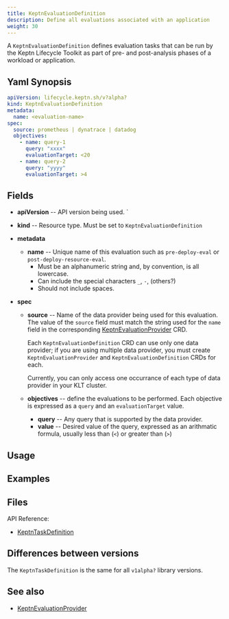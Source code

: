 ```yaml
---
title: KeptnEvaluationDefinition
description: Define all evaluations associated with an application
weight: 30
---
```


A `KeptnEvaluationDefinition` defines evaluation tasks
that can be run by the Keptn Lifecycle Toolkit
as part of pre- and post-analysis phases of a workload or application.

## Yaml Synopsis

```yaml
apiVersion: lifecycle.keptn.sh/v?alpha?
kind: KeptnEvaluationDefinition
metadata:
  name: <evaluation-name>
spec:
  source: prometheus | dynatrace | datadog
  objectives:
    - name: query-1
      query: "xxxx"
      evaluationTarget: <20
    - name: query-2
      query: "yyyy"
      evaluationTarget: >4
```

## Fields

* **apiVersion** -- API version being used.
`
* **kind** -- Resource type.  Must be set to `KeptnEvaluationDefinition`

* **metadata**
  * **name** -- Unique name of this evaluation
    such as `pre-deploy-eval` or `post-deploy-resource-eval`.
    * Must be an alphanumeric string and, by convention, is all lowercase.
    * Can include the special characters `_`, `-`, (others?)
    * Should not include spaces.

* **spec**
  * **source** -- Name of the data provider being used for this evaluation.
    The value of the `source` field must match
    the string used for the `name` field
    in the corresponding [KeptnEvaluationProvider](evaluationprovider.md) CRD.

    Each `KeptnEvaluationDefinition` CRD can use only one data provider;
    if you are using multiple data provider, you must create
    `KeptnEvaluationProvider` and `KeptnEvaluationDefinition` CRDs for each.

    Currently, you can only access one occurrance of each type of data provider
    in your KLT cluster.

  * **objectives** -- define the evaluations to be performed.
     Each objective is expressed as a `query` and an `evaluationTarget` value.

    * **query** -- Any query that is supported by the data provider.
    * **value** -- Desired value of the query,
       expressed as an arithmatic formula,
       usually less than (`<`) or greater than (`>`)

## Usage

## Examples

## Files

API Reference:

* [KeptnTaskDefinition](../../crd-ref/lifecycle/v1alpha3/#keptntaskdefinition)

## Differences between versions

The `KeptnTaskDefinition` is the same for
all `v1alpha?` library versions.

## See also

* [KeptnEvaluationProvider](evaluationprovider.md)
